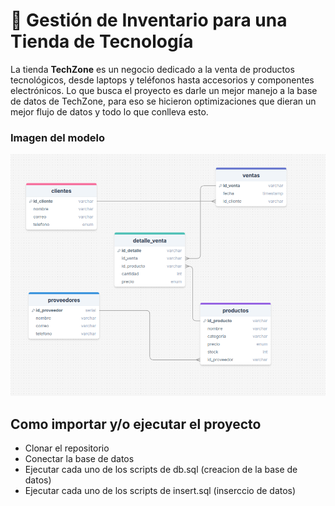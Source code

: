 # **🏪 Gestión de Inventario para una Tienda de Tecnología**

La tienda **TechZone** es un negocio dedicado a la venta de productos tecnológicos, desde laptops y teléfonos hasta accesorios y componentes electrónicos. Lo que busca el proyecto es darle un mejor manejo a la base de datos de TechZone, para eso se hicieron optimizaciones que dieran un mejor flujo de datos y todo lo que conlleva esto.

### Imagen del modelo

<img src="modelo_er.png">

## Como importar y/o ejecutar el proyecto

- Clonar el repositorio 
- Conectar la base de datos
- Ejecutar cada uno de los scripts de db.sql (creacion de la base de datos)
- Ejecutar cada uno de los scripts de insert.sql (inserccio de datos)